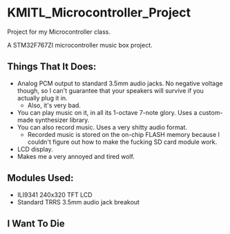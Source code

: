 # KMITL_Microcontroller_Project
Project for my Microcontroller class.

A STM32F767ZI microcontroller music box project.

## Things That It Does:
- Analog PCM output to standard 3.5mm audio jacks. No negative voltage though, so I can't guarantee that your speakers will survive if you actually plug it in.
  - Also, it's very bad.
- You can play music on it, in all its 1-octave 7-note glory. Uses a custom-made synthesizer library.
- You can also record music. Uses a very shitty audio format.
  - Recorded music is stored on the on-chip FLASH memory because I couldn't figure out how to make the fucking SD card module work.
- LCD display.
- Makes me a very annoyed and tired wolf.

## Modules Used:
- ILI9341 240x320 TFT LCD
- Standard TRRS 3.5mm audio jack breakout

## I Want To Die